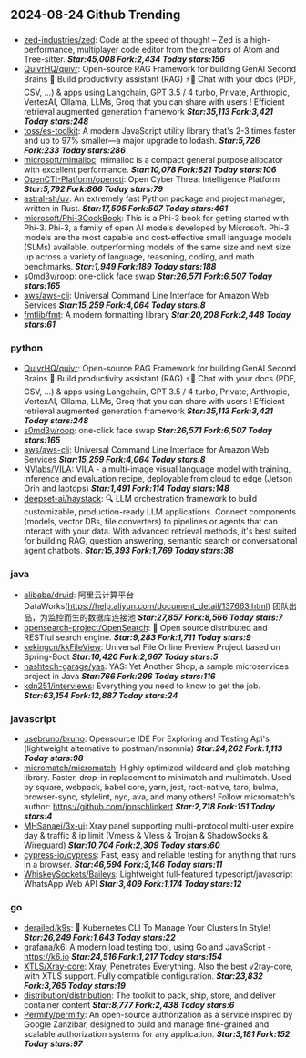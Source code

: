 ## 2024-08-24 Github Trending

### 
* [zed-industries/zed](https://github.com/zed-industries/zed): Code at the speed of thought – Zed is a high-performance, multiplayer code editor from the creators of Atom and Tree-sitter. ***Star:45,008 Fork:2,434 Today stars:156***
* [QuivrHQ/quivr](https://github.com/QuivrHQ/quivr): Open-source RAG Framework for building GenAI Second Brains 🧠 Build productivity assistant (RAG) ⚡️🤖 Chat with your docs (PDF, CSV, ...) & apps using Langchain, GPT 3.5 / 4 turbo, Private, Anthropic, VertexAI, Ollama, LLMs, Groq that you can share with users ! Efficient retrieval augmented generation framework ***Star:35,113 Fork:3,421 Today stars:248***
* [toss/es-toolkit](https://github.com/toss/es-toolkit): A modern JavaScript utility library that's 2-3 times faster and up to 97% smaller—a major upgrade to lodash. ***Star:5,726 Fork:233 Today stars:286***
* [microsoft/mimalloc](https://github.com/microsoft/mimalloc): mimalloc is a compact general purpose allocator with excellent performance. ***Star:10,078 Fork:821 Today stars:106***
* [OpenCTI-Platform/opencti](https://github.com/OpenCTI-Platform/opencti): Open Cyber Threat Intelligence Platform ***Star:5,792 Fork:866 Today stars:79***
* [astral-sh/uv](https://github.com/astral-sh/uv): An extremely fast Python package and project manager, written in Rust. ***Star:17,505 Fork:507 Today stars:461***
* [microsoft/Phi-3CookBook](https://github.com/microsoft/Phi-3CookBook): This is a Phi-3 book for getting started with Phi-3. Phi-3, a family of open AI models developed by Microsoft. Phi-3 models are the most capable and cost-effective small language models (SLMs) available, outperforming models of the same size and next size up across a variety of language, reasoning, coding, and math benchmarks. ***Star:1,949 Fork:189 Today stars:188***
* [s0md3v/roop](https://github.com/s0md3v/roop): one-click face swap ***Star:26,571 Fork:6,507 Today stars:165***
* [aws/aws-cli](https://github.com/aws/aws-cli): Universal Command Line Interface for Amazon Web Services ***Star:15,259 Fork:4,064 Today stars:8***
* [fmtlib/fmt](https://github.com/fmtlib/fmt): A modern formatting library ***Star:20,208 Fork:2,448 Today stars:61***

### python
* [QuivrHQ/quivr](https://github.com/QuivrHQ/quivr): Open-source RAG Framework for building GenAI Second Brains 🧠 Build productivity assistant (RAG) ⚡️🤖 Chat with your docs (PDF, CSV, ...) & apps using Langchain, GPT 3.5 / 4 turbo, Private, Anthropic, VertexAI, Ollama, LLMs, Groq that you can share with users ! Efficient retrieval augmented generation framework ***Star:35,113 Fork:3,421 Today stars:248***
* [s0md3v/roop](https://github.com/s0md3v/roop): one-click face swap ***Star:26,571 Fork:6,507 Today stars:165***
* [aws/aws-cli](https://github.com/aws/aws-cli): Universal Command Line Interface for Amazon Web Services ***Star:15,259 Fork:4,064 Today stars:8***
* [NVlabs/VILA](https://github.com/NVlabs/VILA): VILA - a multi-image visual language model with training, inference and evaluation recipe, deployable from cloud to edge (Jetson Orin and laptops) ***Star:1,491 Fork:114 Today stars:148***
* [deepset-ai/haystack](https://github.com/deepset-ai/haystack): 🔍 LLM orchestration framework to build customizable, production-ready LLM applications. Connect components (models, vector DBs, file converters) to pipelines or agents that can interact with your data. With advanced retrieval methods, it's best suited for building RAG, question answering, semantic search or conversational agent chatbots. ***Star:15,393 Fork:1,769 Today stars:38***

### java
* [alibaba/druid](https://github.com/alibaba/druid): 阿里云计算平台DataWorks(https://help.aliyun.com/document_detail/137663.html) 团队出品，为监控而生的数据库连接池 ***Star:27,857 Fork:8,566 Today stars:7***
* [opensearch-project/OpenSearch](https://github.com/opensearch-project/OpenSearch): 🔎 Open source distributed and RESTful search engine. ***Star:9,283 Fork:1,711 Today stars:9***
* [kekingcn/kkFileView](https://github.com/kekingcn/kkFileView): Universal File Online Preview Project based on Spring-Boot ***Star:10,420 Fork:2,667 Today stars:5***
* [nashtech-garage/yas](https://github.com/nashtech-garage/yas): YAS: Yet Another Shop, a sample microservices project in Java ***Star:766 Fork:296 Today stars:116***
* [kdn251/interviews](https://github.com/kdn251/interviews): Everything you need to know to get the job. ***Star:63,154 Fork:12,887 Today stars:24***

### javascript
* [usebruno/bruno](https://github.com/usebruno/bruno): Opensource IDE For Exploring and Testing Api's (lightweight alternative to postman/insomnia) ***Star:24,262 Fork:1,113 Today stars:98***
* [micromatch/micromatch](https://github.com/micromatch/micromatch): Highly optimized wildcard and glob matching library. Faster, drop-in replacement to minimatch and multimatch. Used by square, webpack, babel core, yarn, jest, ract-native, taro, bulma, browser-sync, stylelint, nyc, ava, and many others! Follow micromatch's author: https://github.com/jonschlinkert ***Star:2,718 Fork:151 Today stars:4***
* [MHSanaei/3x-ui](https://github.com/MHSanaei/3x-ui): Xray panel supporting multi-protocol multi-user expire day & traffic & ip limit (Vmess & Vless & Trojan & ShadowSocks & Wireguard) ***Star:10,704 Fork:2,309 Today stars:60***
* [cypress-io/cypress](https://github.com/cypress-io/cypress): Fast, easy and reliable testing for anything that runs in a browser. ***Star:46,594 Fork:3,146 Today stars:11***
* [WhiskeySockets/Baileys](https://github.com/WhiskeySockets/Baileys): Lightweight full-featured typescript/javascript WhatsApp Web API ***Star:3,409 Fork:1,174 Today stars:12***

### go
* [derailed/k9s](https://github.com/derailed/k9s): 🐶 Kubernetes CLI To Manage Your Clusters In Style! ***Star:26,249 Fork:1,643 Today stars:22***
* [grafana/k6](https://github.com/grafana/k6): A modern load testing tool, using Go and JavaScript - https://k6.io ***Star:24,516 Fork:1,217 Today stars:154***
* [XTLS/Xray-core](https://github.com/XTLS/Xray-core): Xray, Penetrates Everything. Also the best v2ray-core, with XTLS support. Fully compatible configuration. ***Star:23,832 Fork:3,765 Today stars:19***
* [distribution/distribution](https://github.com/distribution/distribution): The toolkit to pack, ship, store, and deliver container content ***Star:8,777 Fork:2,438 Today stars:6***
* [Permify/permify](https://github.com/Permify/permify): An open-source authorization as a service inspired by Google Zanzibar, designed to build and manage fine-grained and scalable authorization systems for any application. ***Star:3,181 Fork:152 Today stars:97***

